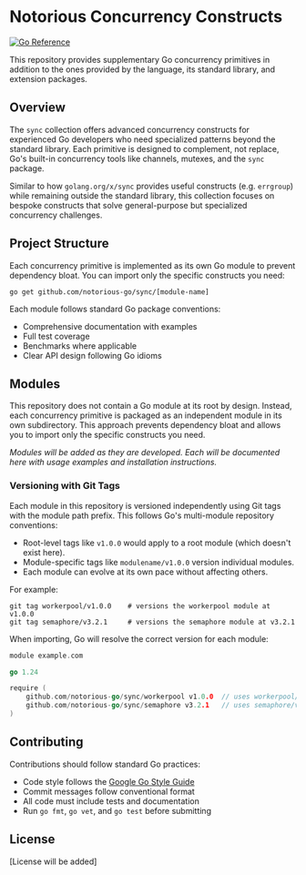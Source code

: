 # Notorious Concurrency Constructs

[![Go Reference](https://pkg.go.dev/badge/github.com/notorious-go/sync.svg)](https://pkg.go.dev/github.com/notorious-go/sync)

This repository provides supplementary Go concurrency primitives in addition to the ones provided
by the language, its standard library, and extension packages.

## Overview

The `sync` collection offers advanced concurrency constructs for experienced Go developers who need
specialized patterns beyond the standard library. Each primitive is designed to complement, not
replace, Go's built-in concurrency tools like channels, mutexes, and the `sync` package.

Similar to how `golang.org/x/sync` provides useful constructs (e.g. `errgroup`) while remaining
outside the standard library, this collection focuses on bespoke constructs that solve
general-purpose but specialized concurrency challenges.

## Project Structure

Each concurrency primitive is implemented as its own Go module to prevent dependency bloat. You can
import only the specific constructs you need:

```
go get github.com/notorious-go/sync/[module-name]
```

Each module follows standard Go package conventions:

- Comprehensive documentation with examples
- Full test coverage
- Benchmarks where applicable
- Clear API design following Go idioms

## Modules

This repository does not contain a Go module at its root by design. Instead, each concurrency
primitive is packaged as an independent module in its own subdirectory. This approach prevents
dependency bloat and allows you to import only the specific constructs you need.

_Modules will be added as they are developed. Each will be documented here with usage examples and
installation instructions._

### Versioning with Git Tags

Each module in this repository is versioned independently using Git tags with the module path prefix.
This follows Go's multi-module repository conventions:

- Root-level tags like `v1.0.0` would apply to a root module (which doesn't exist here).
- Module-specific tags like `modulename/v1.0.0` version individual modules.
- Each module can evolve at its own pace without affecting others.

For example:

```
git tag workerpool/v1.0.0    # versions the workerpool module at v1.0.0
git tag semaphore/v3.2.1     # versions the semaphore module at v3.2.1
```

When importing, Go will resolve the correct version for each module:

```go
module example.com

go 1.24

require (
    github.com/notorious-go/sync/workerpool v1.0.0  // uses workerpool/v1.0.0 tag
    github.com/notorious-go/sync/semaphore v3.2.1   // uses semaphore/v3.2.1 tag
)
```

## Contributing

Contributions should follow standard Go practices:

- Code style follows the [Google Go Style Guide](https://google.github.io/styleguide/go/)
- Commit messages follow conventional format
- All code must include tests and documentation
- Run `go fmt`, `go vet`, and `go test` before submitting

## License

[License will be added]
